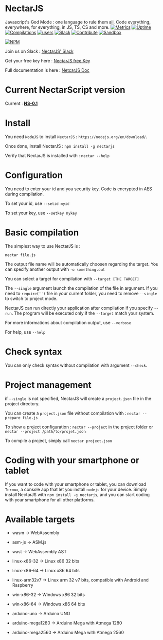 # NectarJS
Javascript's God Mode : one language to rule them all. Code everything, everywhere, for everything, in JS, TS, CS and more.
[![Metrics](https://img.shields.io/badge/Metrics-ON-green.svg)](https://app.databox.com/datawall/1584c72f8ba105f7c7435fbcdf0921c405b6bdf4b)
[![Uptime](https://img.shields.io/badge/dynamic/json.svg?label=API%20Uptime&url=https%3A%2F%2Fapi.uptimerobot.com%2FgetMonitors%3FapiKey%3Dm780802413-76e2ae897675f9ab020aa79f%26responseTimes%3D0%26logs%3D1%26format%3Djson%26noJsonCallback%3D1&query=%24.monitors.monitor%5B0%5D.alltimeuptimeratio&colorB=green&suffix=%25)](https://status.nectarjs.com)
[![Compilations](https://img.shields.io/badge/dynamic/json.svg?label=Compilations%20&url=https%3A%2F%2Fapi.nectarjs.com%2Fcount.json&query=%24.data.count&colorB=blue)](https://nectarjs.com)
[![users](https://img.shields.io/badge/dynamic/json.svg?label=Registered%20Users&colorB=ffa500&prefix=&suffix=&query=$.data&uri=http://nectar-lang.com/stats/users.json)](http://nectar-lang.com/key) [![Slack](https://img.shields.io/badge/dynamic/json.svg?label=Slack%20Users&colorB=blue&prefix=&suffix=&query=$.data&uri=http://nectar-lang.com/stats/slack.json)](https://join.slack.com/t/nectarjs/shared_invite/enQtNDA4MDMwNzE1MjA3LTc1NmVjNGRiMmYwOGRjNDg0M2IwYTAyZDM2MDY4MjllNjcxNDU2NzhiNTgzNDQxZjI2NDcxNzA5MTBlNjE1NDc) [![Contribute](https://img.shields.io/badge/Contribution-Open-brightgreen.svg)](http://nectar-lang.com/contribute/) [![Sandbox](https://img.shields.io/badge/Sandbox-Beta_v0.1-green.svg)](http://nectar-lang.com)

[![NPM](https://nodei.co/npm/nectarjs.png?downloads=true&downloadRank=true&stars=true)](https://nodei.co/npm/nectarjs/)

Join us on Slack : [NectarJS' Slack](https://join.slack.com/t/nectarjs/shared_invite/enQtNDA4MDMwNzE1MjA3LTc1NmVjNGRiMmYwOGRjNDg0M2IwYTAyZDM2MDY4MjllNjcxNDU2NzhiNTgzNDQxZjI2NDcxNzA5MTBlNjE1NDc)

Get your free key here : [NectarJS free Key](http://nectar-lang.com/key/)

Full documentation is here : [NetcarJS Doc](https://doc.nectarjs.com/)

# Current NectarScript version

Current : [**NS-0.1**](https://github.com/NectarJS/nectarscript/blob/master/nectarscript-0.1.MD)

# Install

You need `NodeJS` to install `NectarJS` : `https://nodejs.org/en/download/`.

Once done, install NectarJS : `npm install -g nectarjs`

Verify that NectarJS is installed with : `nectar --help`

# Configuration

You need to enter your id and you security key. Code is encrypted in AES during compilation.

To set your id, use `--setid myid`

To set your key, use `--setkey mykey`

# Basic compilation

The simplest way to use NectarJS is :

```
nectar file.js
```

The output file name will be automatically choosen regarding the target. You can specify another output with `-o something.out`

You can select a target for compilation with `--target [THE TARGET]`

The `--single` argument launch the compilation of the file in argument. If you need to `require('')` file in your current folder, you need to remove `--single` to switch to project mode.

NectarJS can run directly your application after compilation if you specify `--run`. The program will be executed only if the `--target` match your system.

For more informations about compilation output, use `--verbose`

For help, use `--help`

# Check syntax

You can only check syntax without compilation with argument `--check`.

# Project management

if `--single` is not specified, NectarJS will create a `project.json` file in the project directory.

You can create a `project.json` file without compilation with : `nectar --prepare file.js`

To show a project configuration : `nectar --project` in the project folder or `nectar --project /path/to/projet.json`

To compile a project, simply call `nectar project.json`

# Coding with your smartphone or tablet

If you want to code with your smartphone or tablet, you can download `Termux`, a console app that let you install `nodejs` for your device. Simply install NectarJS with `npm install -g nectarjs`, and you can start coding with your smartphone for all other platforms.

# Available targets

* wasm -> WebAssembly

* asm-js -> ASM.js

* wast -> WebAssembly AST

* linux-x86-32 -> Linux x86 32 bits

* linux-x86-64 -> Linux x86 64 bits

* linux-arm32v7 -> Linux arm 32 v7 bits, compatible with Android and Raspberry

* win-x86-32 -> Windows x86 32 bits

* win-x86-64 -> Windows x86 64 bits

* arduino-uno -> Arduino UNO

* arduino-mega1280 -> Arduino Mega with Atmega 1280

* arduino-mega2560 -> Arduino Mega with Atmega 2560
